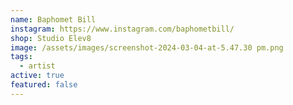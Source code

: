 ```yaml
---
name: Baphomet Bill
instagram: https://www.instagram.com/baphometbill/
shop: Studio Elev8
image: /assets/images/screenshot-2024-03-04-at-5.47.30 pm.png
tags:
  - artist
active: true
featured: false
---
```

